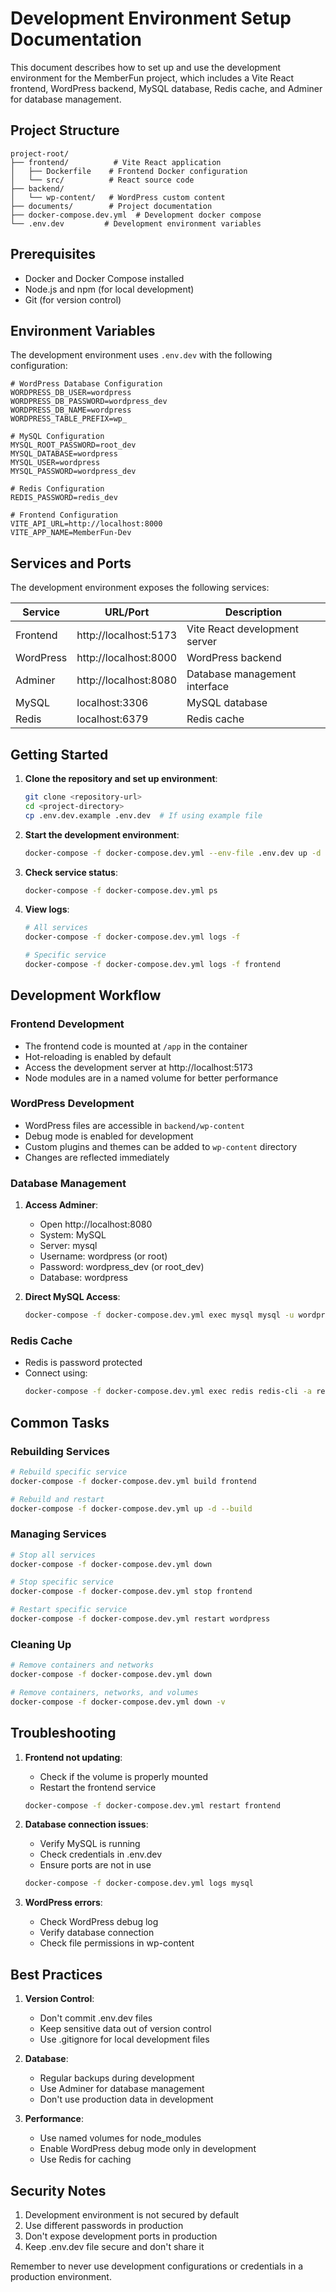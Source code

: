 # Development Environment Setup Documentation

This document describes how to set up and use the development environment for the MemberFun project, which includes a Vite React frontend, WordPress backend, MySQL database, Redis cache, and Adminer for database management.

## Project Structure

```
project-root/
├── frontend/          # Vite React application
│   ├── Dockerfile    # Frontend Docker configuration
│   └── src/          # React source code
├── backend/
│   └── wp-content/   # WordPress custom content
├── documents/        # Project documentation
├── docker-compose.dev.yml  # Development docker compose
└── .env.dev         # Development environment variables
```

## Prerequisites

- Docker and Docker Compose installed
- Node.js and npm (for local development)
- Git (for version control)

## Environment Variables

The development environment uses `.env.dev` with the following configuration:

```env
# WordPress Database Configuration
WORDPRESS_DB_USER=wordpress
WORDPRESS_DB_PASSWORD=wordpress_dev
WORDPRESS_DB_NAME=wordpress
WORDPRESS_TABLE_PREFIX=wp_

# MySQL Configuration
MYSQL_ROOT_PASSWORD=root_dev
MYSQL_DATABASE=wordpress
MYSQL_USER=wordpress
MYSQL_PASSWORD=wordpress_dev

# Redis Configuration
REDIS_PASSWORD=redis_dev

# Frontend Configuration
VITE_API_URL=http://localhost:8000
VITE_APP_NAME=MemberFun-Dev
```

## Services and Ports

The development environment exposes the following services:

| Service    | URL/Port                  | Description                    |
|------------|---------------------------|--------------------------------|
| Frontend   | http://localhost:5173     | Vite React development server |
| WordPress  | http://localhost:8000     | WordPress backend             |
| Adminer    | http://localhost:8080     | Database management interface |
| MySQL      | localhost:3306            | MySQL database                |
| Redis      | localhost:6379            | Redis cache                   |

## Getting Started

1. **Clone the repository and set up environment**:
   ```bash
   git clone <repository-url>
   cd <project-directory>
   cp .env.dev.example .env.dev  # If using example file
   ```

2. **Start the development environment**:
   ```bash
   docker-compose -f docker-compose.dev.yml --env-file .env.dev up -d
   ```

3. **Check service status**:
   ```bash
   docker-compose -f docker-compose.dev.yml ps
   ```

4. **View logs**:
   ```bash
   # All services
   docker-compose -f docker-compose.dev.yml logs -f

   # Specific service
   docker-compose -f docker-compose.dev.yml logs -f frontend
   ```

## Development Workflow

### Frontend Development

- The frontend code is mounted at `/app` in the container
- Hot-reloading is enabled by default
- Access the development server at http://localhost:5173
- Node modules are in a named volume for better performance

### WordPress Development

- WordPress files are accessible in `backend/wp-content`
- Debug mode is enabled for development
- Custom plugins and themes can be added to `wp-content` directory
- Changes are reflected immediately

### Database Management

1. **Access Adminer**:
   - Open http://localhost:8080
   - System: MySQL
   - Server: mysql
   - Username: wordpress (or root)
   - Password: wordpress_dev (or root_dev)
   - Database: wordpress

2. **Direct MySQL Access**:
   ```bash
   docker-compose -f docker-compose.dev.yml exec mysql mysql -u wordpress -pwordpress_dev wordpress
   ```

### Redis Cache

- Redis is password protected
- Connect using:
  ```bash
  docker-compose -f docker-compose.dev.yml exec redis redis-cli -a redis_dev
  ```

## Common Tasks

### Rebuilding Services

```bash
# Rebuild specific service
docker-compose -f docker-compose.dev.yml build frontend

# Rebuild and restart
docker-compose -f docker-compose.dev.yml up -d --build
```

### Managing Services

```bash
# Stop all services
docker-compose -f docker-compose.dev.yml down

# Stop specific service
docker-compose -f docker-compose.dev.yml stop frontend

# Restart specific service
docker-compose -f docker-compose.dev.yml restart wordpress
```

### Cleaning Up

```bash
# Remove containers and networks
docker-compose -f docker-compose.dev.yml down

# Remove containers, networks, and volumes
docker-compose -f docker-compose.dev.yml down -v
```

## Troubleshooting

1. **Frontend not updating**:
   - Check if the volume is properly mounted
   - Restart the frontend service
   ```bash
   docker-compose -f docker-compose.dev.yml restart frontend
   ```

2. **Database connection issues**:
   - Verify MySQL is running
   - Check credentials in .env.dev
   - Ensure ports are not in use
   ```bash
   docker-compose -f docker-compose.dev.yml logs mysql
   ```

3. **WordPress errors**:
   - Check WordPress debug log
   - Verify database connection
   - Check file permissions in wp-content

## Best Practices

1. **Version Control**:
   - Don't commit .env.dev files
   - Keep sensitive data out of version control
   - Use .gitignore for local development files

2. **Database**:
   - Regular backups during development
   - Use Adminer for database management
   - Don't use production data in development

3. **Performance**:
   - Use named volumes for node_modules
   - Enable WordPress debug mode only in development
   - Use Redis for caching

## Security Notes

1. Development environment is not secured by default
2. Use different passwords in production
3. Don't expose development ports in production
4. Keep .env.dev file secure and don't share it

Remember to never use development configurations or credentials in a production environment.
